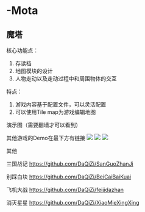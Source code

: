 # -Mota

## 魔塔

核心功能点：
1. 存读档
2. 地图模块的设计
3. 人物走动以及走动过程中和周围物体的交互

特点：
1. 游戏内容基于配置文件，可以灵活配置
2. 可以使用Tile map为游戏编辑地图

演示图（需要翻墙才可以看到）

其他游戏的Demo在最下方有链接
![](https://github.com/DaQiZi/-Mota/blob/master/GIF/GIF.gif)
![](https://github.com/DaQiZi/-Mota/blob/master/GIF/GIF2.gif)
![](https://github.com/DaQiZi/-Mota/blob/master/GIF/GIF3.gif)



其他

三国战记
https://github.com/DaQiZi/SanGuoZhanJi


别踩白块
https://github.com/DaQiZi/BeiCaiBaiKuai

飞机大战
https://github.com/DaQiZi/feijidazhan

消灭星星
https://github.com/DaQiZi/XiaoMieXingXing

